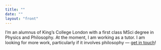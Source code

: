 ```yaml
---
title: ""
date: ""
layout: "front"
---
```


I’m an alumnus of King’s College London with a first class MSci degree in Physics and Philosophy. At the moment, I am working as a tutor. I am looking for more work, particularly if it involves philosophy — [get in touch](/contact/)! 
